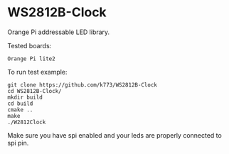 # WS2812B-Clock
Orange Pi addressable LED library.

Tested boards:

    Orange Pi lite2
  
  
To run test example:
 ```
git clone https://github.com/k773/WS2812B-Clock
cd WS2812B-Clock/
mkdir build
cd build
cmake ..
make
./W2812Clock
```
Make sure you have spi enabled and your leds are properly connected to spi pin.
